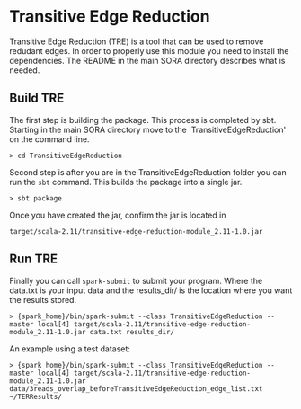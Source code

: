 # Transitive Edge Reduction 

Transitive Edge Reduction (TRE) is a tool that can be used to remove redudant edges. In order to properly use this module you need to install the dependencies. The README in the main SORA directory describes what is needed.

## Build TRE
The first step is building the package. This process is completed by sbt. Starting in the main SORA directory move to the 'TransitiveEdgeReduction' on the command line.
```
> cd TransitiveEdgeReduction
```
Second step is after you are in the TransitiveEdgeReduction folder you can run the ```sbt``` command. This builds the package into a single jar. 
```
> sbt package
```
Once you have created the jar, confirm the jar is located in 
```
target/scala-2.11/transitive-edge-reduction-module_2.11-1.0.jar
```
## Run TRE
Finally you can call ```spark-submit``` to submit your program. Where the data.txt is your input data and the results_dir/ is the location where you want the results stored.
```
> {spark_home}/bin/spark-submit --class TransitiveEdgeReduction --master local[4] target/scala-2.11/transitive-edge-reduction-module_2.11-1.0.jar data.txt results_dir/
```

An example using a test dataset:
```
> {spark_home}/bin/spark-submit --class TransitiveEdgeReduction --master local[4] target/scala-2.11/transitive-edge-reduction-module_2.11-1.0.jar data/3reads_overlap_beforeTransitiveEdgeReduction_edge_list.txt ~/TERResults/
```
